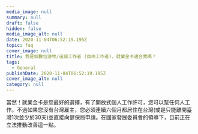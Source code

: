 ```yaml
---
media_image: null
summary: null
draft: false
hidden: false
media_image_alt: null
date: 2020-11-04T06:52:19.195Z
topic: faq
cover_image: null
title: 我是個數位游牧/遠端工作者 (自由工作者)，就業金卡適合我嗎？
tags:
  - General
publishDate: 2020-11-04T06:52:19.195Z
cover_image_alt: null
category: null
---
```

當然！就業金卡是您最好的選擇，有了開放式個人工作許可，您可以幫任何人工作。不過如果您沒有台灣雇主，您必須連續六個月都居住在台灣(或是只能離開臺灣1次並少於30天)並直接向健保局申請。在國家發展委員會的領導下，目前正在立法推動改善這一點。